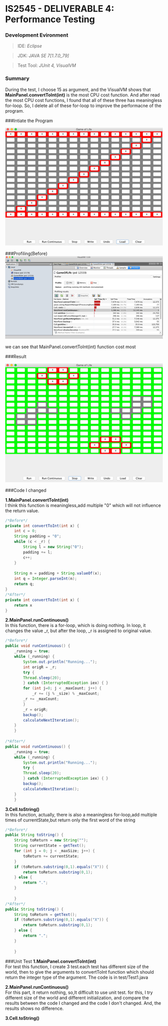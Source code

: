 # IS2545 - DELIVERABLE 4: Performance Testing

### Development Evironment

>IDE: *Eclipse*

>JDK: *JAVA SE 7[1.7.0_79]*

>Test Tool: *JUnit 4, VisualVM*

### Summary
During the test, I choose 15 as argument, and the VisualVM shows that **MainPanel.convertToInt(int)** is the most CPU cost function. And after read the most CPU cost functions, I found that all of these three has meaningless for-loop. So, I delete all of these for-loop to improve the performacne of the program.

###Intiate the Program

 ![image](https://github.com/TCJ-ZJ/IS2545/blob/master/Deliverable4/screenShot/begin.jpeg)

###Profiling(Before)
 ![image](https://github.com/TCJ-ZJ/IS2545/blob/master/Deliverable4/screenShot/profileBefore.jpeg)
 
 we can see that MainPanel.convertToInt(int) function cost most

###Result

 ![image](https://github.com/TCJ-ZJ/IS2545/blob/master/Deliverable4/screenShot/result.jpeg)

###Code I changed

**1.MainPanel.convertToInt(int)**
</br>
I think this function is meaningless,add multiple "0" which will not influence the return value.
```java
/*Before*/
private int convertToInt(int x) {
	int c = 0;
	String padding = "0";
	while (c < _r) {
	    String l = new String("0");
	    padding += l;
	    c++;
	}
	
	String n = padding + String.valueOf(x);
	int q = Integer.parseInt(n);
	return q;
}
/*After*/
private int convertToInt(int x) {
	return x
}
```
**2.MainPanel.runContinuous()**
</br>
In this function, there is a for-loop, which is doing nothing. In loop, it changes the value _r, but after the loop, _r is assigned to original value.
```java
/*Before*/
public void runContinuous() {
	_running = true;
	while (_running) {
	    System.out.println("Running...");
	    int origR = _r;
	    try {
		Thread.sleep(20);
	    } catch (InterruptedException iex) { }
	    for (int j=0; j < _maxCount; j++) {
	    	_r += (j % _size) % _maxCount;
		_r += _maxCount;
	    }
	    _r = origR;
	    backup();
	    calculateNextIteration();
	}
    }

/*After*/
public void runContinuous() {
	_running = true;
	while (_running) {
	    System.out.println("Running...");
	    try {
		Thread.sleep(20);
	    } catch (InterruptedException iex) { }
	    backup();
	    calculateNextIteration();
	}
    }
```
**3.Cell.toString()**
</br>
In this function, actually, there is also a meaningless for-loop,add multiple times of currentState,but return only the first word of the string
```java
/*Before*/
public String toString() {
	String toReturn = new String("");
	String currentState = getText();
	for (int j = 0; j < _maxSize; j++) {
	    toReturn += currentState;
	}
	if (toReturn.substring(0,1).equals("X")) {
	    return toReturn.substring(0,1);
	} else {
	    return ".";
	}

    }
/*After*/
public String toString() {
	String toReturn = getText();
	if (toReturn.substring(0,1).equals("X")) {
	    return toReturn.substring(0,1);
	} else {
	    return ".";
	}

    }
```

###Unit Test
**1.MainPanel.convertToInt(int)**
</br>
For test this function, I create 3 test.each test has different size of the world, then to give the arguments to convertToInt function which should return the integer type of the argument.
The code is in test/Test1.java

**2.MainPanel.runContinuous()**
</br>
For this part, it return nothing, so,It difficult to use unit test. for this, I try different size of the world and different initialization, and compare the results between the code I changed and the code I don't changed.
And, the results shows no difference.

**3.Cell.toString()**
